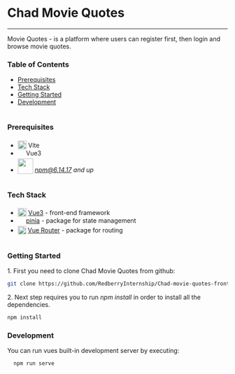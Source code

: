  <h1>Chad Movie Quotes</h1>

---

Movie Quotes - is a platform where users can register first, then login and browse movie quotes.

### Table of Contents

- [Prerequisites](#prerequisites)
- [Tech Stack](#tech-stack)
- [Getting Started](#getting-started)
- [Development](#development)

#

### Prerequisites

- <img src="https://vitejs.dev/logo-with-shadow.png" height="20" width="20" style="position: relative; top: 4px" /> Vite
- <img src="https://upload.wikimedia.org/wikipedia/commons/thumb/9/95/Vue.js_Logo_2.svg/512px-Vue.js_Logo_2.svg.png?20170919082558" height="15" style="position: relative; top: 4px" /> Vue3
- <img src="https://upload.wikimedia.org/wikipedia/commons/thumb/d/db/Npm-logo.svg/540px-Npm-logo.svg.png?20140904162625" width="35" style="position: relative; top: 4px" /> *npm@6.14.17 and up*

#

### Tech Stack

- <img src="https://upload.wikimedia.org/wikipedia/commons/thumb/9/95/Vue.js_Logo_2.svg/512px-Vue.js_Logo_2.svg.png?20170919082558" height="20" style="position: relative; top: 4px" /> [Vue3](https://vuejs.org/) - front-end framework
- <img src="https://pinia.vuejs.org/logo.svg" width="15" style="position: relative; top: 4px" /> [pinia](https://pinia.vuejs.org/) - package for state management
- <img src="https://user-images.githubusercontent.com/7110136/29002858-a09570d2-7ab4-11e7-8faa-5dd6d4458b0d.png" height="19" style="position: relative; top: 4px" /> [Vue Router](https://router.vuejs.org/) - package for routing

#

### Getting Started

1\. First you need to clone Chad Movie Quotes from github:

```sh
git clone https://github.com/RedberryInternship/Chad-movie-quotes-front-Luka-Kurdadze.git
```

2\. Next step requires you to run _npm install_ in order to install all the dependencies.

```sh
npm install
```

### Development

You can run vues built-in development server by executing:

```sh
  npm run serve
```
